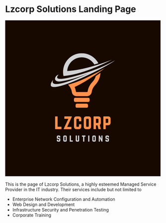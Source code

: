 # Lzcorp Solutions Landing Page

![Lzcorp](images/LzcorpLogo.png)

This is the page of Lzcorp Solutions, a highly esteemed Managed Service
Provider in the IT industry. Their services include but not limited to

- Enterprise Network Configuration and Automation
- Web Design and Development
- Infrastructure Security and Penetration Testing
- Corporate Training
